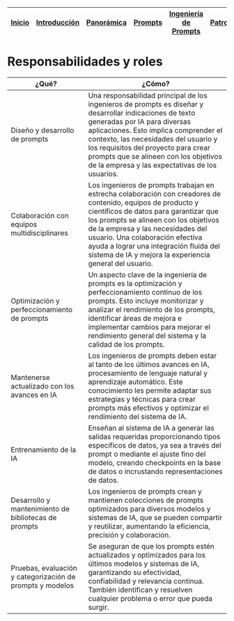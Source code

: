 <div align=right>

|[Inicio](/README.md)|[Introducción](/documentos/intro.md)|[Panorámica](/documentos/panorámica.md)|[Prompts](/documentos/prompts/README.md)|[Ingeniería de Prompts](/documentos/ingenieriaDePrompts/README.md)|[Patrones](/documentos/ingenieriaDePrompts/patrones/README.md)|[Casos de Uso](/documentos/casosDeUso/README.md)|
|-|-|-|-|-|-|-

</div>

# Responsabilidades y roles

|¿Qué?|¿Cómo?|
|-|-|
Diseño y desarrollo de prompts|Una responsabilidad principal de los ingenieros de prompts es diseñar y desarrollar indicaciones de texto generadas por IA para diversas aplicaciones. Esto implica comprender el contexto, las necesidades del usuario y los requisitos del proyecto para crear prompts que se alineen con los objetivos de la empresa y las expectativas de los usuarios.
Colaboración con equipos multidisciplinares|Los ingenieros de prompts trabajan en estrecha colaboración con creadores de contenido, equipos de producto y científicos de datos para garantizar que los prompts se alineen con los objetivos de la empresa y las necesidades del usuario. Una colaboración efectiva ayuda a lograr una integración fluida del sistema de IA y mejora la experiencia general del usuario.
Optimización y perfeccionamiento de prompts|Un aspecto clave de la ingeniería de prompts es la optimización y perfeccionamiento continuo de los prompts. Esto incluye monitorizar y analizar el rendimiento de los prompts, identificar áreas de mejora e implementar cambios para mejorar el rendimiento general del sistema y la calidad de los prompts.
Mantenerse actualizado con los avances en IA|Los ingenieros de prompts deben estar al tanto de los últimos avances en IA, procesamiento de lenguaje natural y aprendizaje automático. Este conocimiento les permite adaptar sus estrategias y técnicas para crear prompts más efectivos y optimizar el rendimiento del sistema de IA.
Entrenamiento de la IA|Enseñan al sistema de IA a generar las salidas requeridas proporcionando tipos específicos de datos, ya sea a través del prompt o mediante el ajuste fino del modelo, creando checkpoints en la base de datos o incrustando representaciones de datos.
Desarrollo y mantenimiento de bibliotecas de prompts|Los ingenieros de prompts crean y mantienen colecciones de prompts optimizados para diversos modelos y sistemas de IA, que se pueden compartir y reutilizar, aumentando la eficiencia, precisión y colaboración.
Pruebas, evaluación y categorización de prompts y modelos|Se aseguran de que los prompts estén actualizados y optimizados para los últimos modelos y sistemas de IA, garantizando su efectividad, confiabilidad y relevancia continua. También identifican y resuelven cualquier problema o error que pueda surgir.